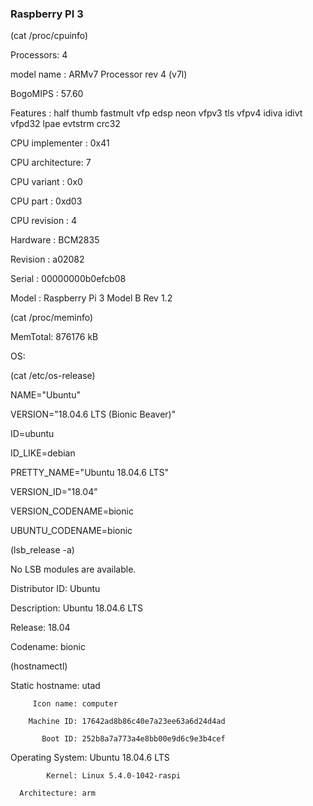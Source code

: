 ### Raspberry PI 3
(cat /proc/cpuinfo)
 
Processors: 4

model name      : ARMv7 Processor rev 4 (v7l)

BogoMIPS           : 57.60

Features              : half thumb fastmult vfp edsp neon vfpv3 tls vfpv4 idiva idivt vfpd32 lpae evtstrm crc32

CPU implementer            : 0x41

CPU architecture: 7

CPU variant        : 0x0

CPU part             : 0xd03

CPU revision       : 4

 
Hardware            : BCM2835

Revision              : a02082

Serial                    : 00000000b0efcb08

Model                  : Raspberry Pi 3 Model B Rev 1.2

 
(cat /proc/meminfo)

MemTotal: 876176 kB

 
OS:

(cat /etc/os-release)

 
NAME="Ubuntu"

VERSION="18.04.6 LTS (Bionic Beaver)"

ID=ubuntu

ID_LIKE=debian

PRETTY_NAME="Ubuntu 18.04.6 LTS"

VERSION_ID="18.04"

VERSION_CODENAME=bionic

UBUNTU_CODENAME=bionic
 
(lsb_release -a)

No LSB modules are available.

Distributor ID:   Ubuntu

Description:        Ubuntu 18.04.6 LTS

Release:              18.04

Codename:         bionic

 
(hostnamectl)

   Static hostname: utad
   
         Icon name: computer
         
        Machine ID: 17642ad8b86c40e7a23ee63a6d24d4ad
        
           Boot ID: 252b8a7a773a4e8bb00e9d6c9e3b4cef
           
  Operating System: Ubuntu 18.04.6 LTS
  
            Kernel: Linux 5.4.0-1042-raspi
            
      Architecture: arm


